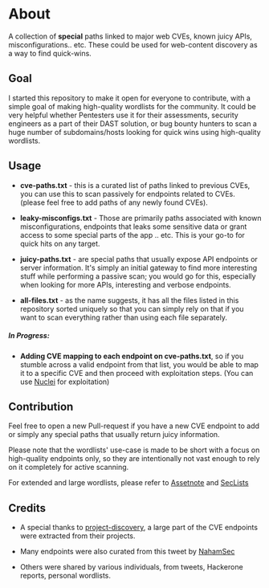 # About
A collection of **special** paths linked to major web CVEs, known juicy APIs, misconfigurations.. etc. These could be used for web-content discovery as a way to find quick-wins.


## Goal
I started this repository to make it open for everyone to contribute, with a simple goal of making high-quality wordlists for the community. It could be very helpful whether Pentesters use it for their assessments, security engineers as a part of their DAST solution, or bug bounty hunters to scan a huge number of subdomains/hosts looking for quick wins using high-quality wordlists.



## Usage

* **cve-paths.txt** - this is a curated list of paths linked to previous CVEs, you can use this to scan passively for endpoints related to CVEs. (please feel free to add paths of any newly found CVEs).

* **leaky-misconfigs.txt** - Those are primarily paths associated with known misconfigurations, endpoints that leaks some sensitive data or grant access to some special parts of the app .. etc. This is your go-to for quick hits on any target.

* **juicy-paths.txt** - are special paths that usually expose API endpoints or server information. It's simply an initial gateway to find more interesting stuff while performing a passive scan; you would go for this, especially when looking for more APIs, interesting and verbose endpoints.

* **all-files.txt** - as the name suggests, it has all the files listed in this repository sorted uniquely so that you can simply rely on that if you want to scan everything rather than using each file separately. 


##### In Progress:

* **Adding CVE mapping to each endpoint on cve-paths.txt**, so if you stumble across a valid endpoint from that list, you would be able to map it to a specific CVE and then proceed with exploitation steps. (You can use [Nuclei](https://github.com/projectdiscovery/nuclei) for exploitation)

## Contribution
Feel free to open a new Pull-request if you have a new CVE endpoint to add or simply any special paths that usually return juicy information. 

Please note that the wordlists' use-case is made to be short with a focus on high-quality endpoints only, so they are intentionally not vast enough to rely on it completely for active scanning.

For extended and large wordlists, please refer to [Assetnote](https://wordlists.assetnote.io/) and [SecLists](https://github.com/danielmiessler/SecLists/tree/master/Discovery/Web-Content)


## Credits

- A special thanks to [project-discovery](https://github.com/projectdiscovery/), a large part of the CVE endpoints were extracted from their projects.

- Many endpoints were also curated from this tweet by [NahamSec](https://twitter.com/NahamSec/status/1177672652011343873)
 
- Others were shared by various individuals, from tweets, Hackerone reports, personal wordlists. 
